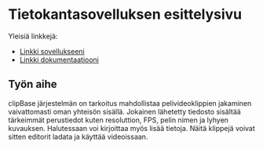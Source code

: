 # Tietokantasovelluksen esittelysivu

Yleisiä linkkejä:

* [Linkki sovellukseeni](http://jhupanen.users.cs.helsinki.fi/clipBase/)
* [Linkki dokumentaatiooni](https://github.com/frozenliquidstudios/Tsoha-Bootstrap/tree/master/doc)

## Työn aihe

clipBase järjestelmän on tarkoitus mahdollistaa pelivideoklippien jakaminen vaivattomasti oman yhteisön sisällä. Jokainen lähetetty tiedosto sisältää tärkeimmät perustiedot kuten resoluttion, FPS, pelin nimen ja lyhyen kuvauksen. Halutessaan voi kirjoittaa myös lisää tietoja. Näitä klippejä voivat sitten editorit ladata ja käyttää videoissaan.